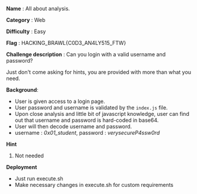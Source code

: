 **Name** : All about analysis.

**Category** : Web

**Difficulty** : Easy

**Flag** : HACKING_BRAWL{C0D3_AN4LY515_FTW}

**Challenge description** : 
Can you login with a valid username and password?

Just don't come asking for hints, you are provided with more than what you need.

**Background**: 

+ User is given access to a login page.
+ User password and username is validated by the `index.js` file.
+ Upon close analysis and little bit of javascript knowledge, user can find out that username and password is hard-coded in base64.
+ User will then decode username and password.
+ username : *0x01_student*, password : *verysecureP4ssw0rd*

**Hint**
1. Not needed

**Deployment**
+ Just run execute.sh
+ Make necessary changes in execute.sh for custom requirements